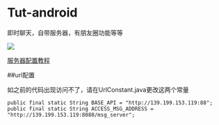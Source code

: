 # Tut-android
即时聊天，自带服务器，有朋友圈功能等等

![](https://github.com/DLTech21/Tut-android/blob/master/2016-11-07%2016_04_01.gif)

[服务器配置教程](https://dltech21.github.io/2018/04/13/%E6%90%AD%E5%BB%BATeamTalk%E6%9C%8D%E5%8A%A1%E5%99%A8/)

##url配置

如之前的代码出现访问不了，请在UrlConstant.java更改这两个常量

```
public final static String BASE_API = "http://139.199.153.119:88";
public final static String ACCESS_MSG_ADDRESS = "http://139.199.153.119:8080/msg_server";
```	



